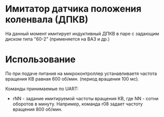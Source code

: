 # Имитатор датчика положения коленвала (ДПКВ)

На данный момент имитирует индуктивный ДПКВ в паре с задающим диском типа "60-2" (применяется на ВАЗ и др.)

# Использование

По при подаче питания на микроконтроллер устанавливаетя частота вращения КВ равная 600 об/мин. (период вращения 100 мс).

Команды принимаемые по UART:
- rNN - задание имитируемой частоты вращения КВ, где NN - сотни оборотов в минуту. Например, команда r08 задает частоту вращения 800 об/мин.
